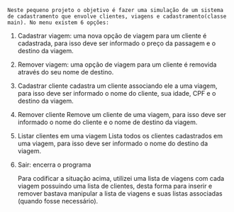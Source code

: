 	Neste pequeno projeto o objetivo é fazer uma simulação de um sistema de cadastramento que envolve clientes, viagens e cadastramento(classe main). No menu existem 6 opções:

1) Cadastrar viagem:
	uma nova opção de viagem para um cliente é cadastrada, para isso deve ser informado o preço da passagem e o destino da viagem.

2) Remover viagem:
	uma opção de viagem para um cliente é removida através do seu nome de destino.

3) Cadastrar cliente
	cadastra um cliente associando ele a uma viagem, para isso deve ser informado o nome do cliente, sua idade, CPF e o destino da viagem.

4) Remover cliente
	Remove um cliente de uma viagem, para isso deve ser informado o nome do cliente e o nome de destino da viagem.

5) Listar clientes em uma viagem
	Lista todos os clientes cadastrados em uma viagem, para isso deve ser informado o nome do destino da viagem.

6) Sair:
	encerra o programa


	Para codificar a situação acima, utilizei uma lista de viagens com cada viagem possuindo uma lista de clientes, desta forma para inserir e remover bastava manipular a lista de viagens e suas listas associadas (quando fosse necessário).
